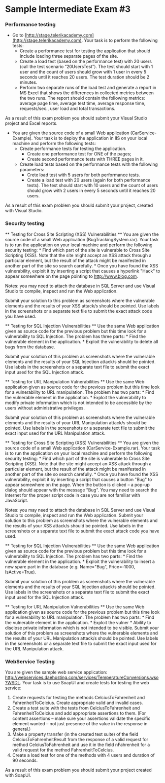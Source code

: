 # Sample Intermediate Exam #3

### Performance testing
* Go to [http://stage.telerikacademy.com](http://stage.telerikacademy.com). Your task is to perform the following tests:
	* Create a performance test for testing the application that should include loading three separate pages of the site.
	* Create a load test (based on the performance test) with 20 users (call the test scenario “20UsersTest”). The test should start with 1 user and the count of users should grow with 1 user in every 5 seconds until it reaches 20 users. The test duration should be 2 minutes.
	* Perform two separate runs of the load test and generate a report in MS Excel that shows the differences in collected metrics between the two runs. The report should contain the following metrics: average page time, average test time, average response time, requests/sec., user load and total transactions.

As a result of this exam problem you should submit your Visual Studio project and Excel reports.

* You are given the source code of a small Web application (CarService-Example). Your task is to deploy the application in IIS on your local machine and perform the following tests:
	* Create performance tests for testing the application.
		* Create one performance test for ONE of the pages;
		* Create second performance tests with THREE pages in it.
	* Create load tests based on the performance tests with the following parameters:
		* Crete load test with 5 users for both performance tests.
		* Create a load test with 20 users (again for both performance tests). The test should start with 10 users and the count of users should grow with 2 users in every 5 seconds until it reaches 20 users.

As a result of this exam problem you should submit your project, created with Visual Studio. 

### Security testing
** Testing for Cross Site Scripting (XSS) Vulnerabilities **
You are given the source code of a small Web application (BugTrackingSystem.rar). Your task is to run the application on your local machine and perform the following security testing:
	* Find which part of the site is vulnerable to Cross Site Scripting (XSS). Note that the site might accept an XSS attack through a particular element, but the result of the attack might be manifested in another part of the site so search carefully.
	* Once you have found the XSS vulnerability, exploit it by inserting a script that causes a hyperlink "Hack" to appear somewhere on the page pointing to http://www.blog.com.
	
Notes: you may need to attach the database in SQL Server and use Visual Studio to compile, inspect and run the Web application.

Submit your solution to this problem as screenshots where the vulnerable elements and the results of your XSS attack/s should be pointed. Use labels in the screenshots or a separate text file to submit the exact attack code you have used.

** Testing for SQL Injection Vulnerabilities **
Use the same Web application given as source code for the previous problem but this time look for a vulnerability to SQL Injection. The problem has three parts:
	* Find the vulnerable element in the application.
	* Exploit the vulnerability to delete all bugs from the database.

Submit your solution of this problem as screenshots where the vulnerable elements and the results of your SQL Injection attack/s should be pointed. Use labels in the screenshots or a separate text file to submit the exact input used for the SQL Injection attack.

** Testing for URL Manipulation Vulnerabilities **
Use the same Web application given as source code for the previous problem but this time look for a vulnerability to URL manipulation. The problem has two parts:
	* Find the vulnerable element in the application.
	* Exploit the vulnerability to modify private information which is not intended to be accessible by the users without administrative privileges.

Submit your solution of this problem as screenshots where the vulnerable elements and the results of your URL Manipulation attack/s should be pointed. Use labels in the screenshots or a separate text file to submit the exact input used for the URL Manipulation attack.

** Testing for Cross Site Scripting (XSS) Vulnerabilities **
You are given the source code of a small Web application (CarService-Example.rar). Your task is to run the application on your local machine and perform the following security testing:
	* Find which part of the site is vulnerable to Cross Site Scripting (XSS). Note that the site might accept an XSS attack through a particular element, but the result of the attack might be manifested in another part of the site so search carefully.
	* Once you have found the XSS vulnerability, exploit it by inserting a script that causes a button "Bug" to appear somewhere on the page. When the button is clicked – a pop-up dialog should appear with the message "Bug". You may need to search the Internet for the proper script code in case you are not familiar with JavaScript.
	
Notes: you may need to attach the database in SQL Server and use Visual Studio to compile, inspect and run the Web application.
Submit your solution to this problem as screenshots where the vulnerable elements and the results of your XSS attack/s should be pointed. Use labels in the screenshots or a separate text file to submit the exact attack code you have used.

** Testing for SQL Injection Vulnerabilities ** 
Use the same Web application given as source code for the previous problem but this time look for a vulnerability to SQL Injection. The problem has two parts:
	* Find the vulnerable element in the application.
	* Exploit the vulnerability to insert a new spare part in the database (e.g. Name="Bug", Price=-1000, IsActive=True).
	
Submit your solution of this problem as screenshots where the vulnerable elements and the results of your SQL Injection attack/s should be pointed. Use labels in the screenshots or a separate text file to submit the exact input used for the SQL Injection attack.

** Testing for URL Manipulation Vulnerabilities **
Use the same Web application given as source code for the previous problem but this time look for a vulnerability to URL manipulation. The problem has two parts:
	* Find the vulnerable element in the application.
	* Exploit the vulner
	* Ability to disclose private information which is not intended to be visible.
Submit your solution of this problem as screenshots where the vulnerable elements and the results of your URL Manipulation attack/s should be pointed. Use labels in the screenshots or a separate text file to submit the exact input used for the URL Manipulation attack.

### WebService Testing
You are given the sample web service application: http://webservices.daehosting.com/services/TemperatureConversions.wso?WSDL.
Your task is to use SoapUI and create tests for testing the web service: 
1.	Create requests for testing the methods CelciusToFahrenheit and FahrenheitToCelcius. Create appropriate valid and invalid cases.
2.	Create a test suite with the tests from CelciusToFahrenheit and FahrenheitToCelcius and add appropriate assertions to them. (For content assertions – make sure your assertions validate the specific element wanted – not just presence of the value in the response in general.)
3.	Make a property transfer (in the created test suite) of the field CelciusToFahrenheitResult from the response of a valid request for method CelciusToFahrenheit and use it in the field nFahrenheit for a valid request for the method FahrenheitToCelcius.
4.	Create a load test for one of the methods with 4 users and duration of 90 seconds.

As a result of this exam problem you should submit your project created with SoapUI. 









